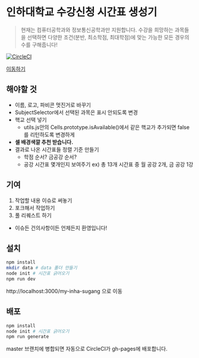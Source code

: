 # 인하대학교 수강신청 시간표 생성기
> 현재는 컴퓨터공학과와 정보통신공학과만 지원합니다.
수강을 희망하는 과목들을 선택하면 다양한 조건(분반, 최소학점, 최대학점)에 맞는 가능한 모든 경우의 수를 구해줍니다!

[![CircleCI](https://circleci.com/gh/Agrajak/my-inha-sugang/tree/master.svg?style=svg)](https://circleci.com/gh/Agrajak/my-inha-sugang/tree/master)

[이동하기](https://agrajak.github.io/my-inha-sugang/)

## 해야할 것
 - 이름, 로고, 파비콘 멋진거로 바꾸기
 - SubjectSelector에서 선택된 과목은 표시 안되도록 변경
 - 핵교 선택 넣기
   - utils.js안의 Cells.prototype.isAvailable()에서 같은 핵교가 추가되면 false를 리턴하도록 변경하게
 - **셀 배경색깔 추천 받습니다.**
 - 결과로 나온 시간표들 정렬 기준 만들기
   - 학점 순서? 금공강 순서?
   - 공강 시간표 몇개인지 보여주기 ex) 총 13개 시간표 중 월 공강 2개, 금 공강 1강 

## 기여
 1. 작업할 내용 이슈로 써놓기
 2. 포크해서 작업하기
 3. 풀 리퀘스트 하기 
 - 이슈든 건의사항이든 언제든지 환영입니다!

## 설치
```bash
npm install
mkdir data # data 폴더 만들기
node init # 시간표 긁어오기
npm run dev
```
http://localhost:3000/my-inha-sugang 으로 이동

## 배포 
```bash
npm install 
node init # 시간표 긁어오기
npm run generate
```
master 브랜치에 병합되면 자동으로 CircleCI가 gh-pages에 배포합니다.